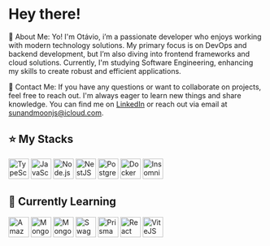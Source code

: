
# Hey there!

💜 About Me:
Yo! I'm Otávio,
i’m a passionate developer who enjoys working with modern technology solutions. My primary focus is on DevOps and backend development, but I’m also diving into frontend frameworks and cloud solutions. Currently, I'm studying Software Engineering, enhancing my skills to create robust and efficient applications.

💬 Contact Me: If you have any questions or want to collaborate on projects, feel free to reach out. I'm always eager to learn new things and share knowledge.
You can find me on [LinkedIn](https://www.linkedin.com/in/otavioluquejs/) or reach out via email at sunandmoonjs@icloud.com.

## ⭐ My Stacks

<div>
  <img loading="lazy" src="https://cdn.jsdelivr.net/gh/devicons/devicon@latest/icons/typescript/typescript-original.svg" width="40" height="40" title="TypeScript"/>
  <img loading="lazy" src="https://cdn.jsdelivr.net/gh/devicons/devicon@latest/icons/javascript/javascript-original.svg" width="40" height="40" title="JavaScript"/>
  <img loading="lazy" src="https://cdn.jsdelivr.net/gh/devicons/devicon@latest/icons/nodejs/nodejs-original.svg" width="40" height="40" title="Node.js"/>
  <img loading="lazy" src="https://cdn.jsdelivr.net/gh/devicons/devicon@latest/icons/nestjs/nestjs-original.svg" width="40" height="40" title="NestJS"/>
  <img loading="lazy" src="https://cdn.jsdelivr.net/gh/devicons/devicon@latest/icons/postgresql/postgresql-original.svg" width="40" height="40" title="PostgreSQL"/>
  <img loading="lazy" src="https://cdn.jsdelivr.net/gh/devicons/devicon@latest/icons/docker/docker-original.svg" width="40" height="40" title="Docker"/>
  <img loading="lazy" src="https://cdn.jsdelivr.net/gh/devicons/devicon@latest/icons/insomnia/insomnia-original.svg" width="40" height="40" title="Insomnia"/> 
</div>


## 🌱 Currently Learning
<div>
  <img loading="lazy" src="https://cdn.jsdelivr.net/gh/devicons/devicon@latest/icons/amazonwebservices/amazonwebservices-plain-wordmark.svg" width="40" height="40" title="AmazonWebServices"/>
  <img loading="lazy" src="https://cdn.jsdelivr.net/gh/devicons/devicon@latest/icons/mongodb/mongodb-original.svg" width="40" height="40" title="MongoDB"/>
  <img loading="lazy" src="https://cdn.jsdelivr.net/gh/devicons/devicon@latest/icons/mongoose/mongoose-original.svg" width="40" height="40" title="Mongoose"/>
  <img loading="lazy" src="https://cdn.jsdelivr.net/gh/devicons/devicon@latest/icons/swagger/swagger-original.svg" width="40" height="40" title="Swagger"/>
  <img loading="lazy" src="https://cdn.jsdelivr.net/gh/devicons/devicon@latest/icons/prisma/prisma-original.svg" width="40" height="40" title="PrismaORM"/>
  <img loading="lazy" src="https://cdn.jsdelivr.net/gh/devicons/devicon@latest/icons/react/react-original.svg" width="40" height="40" title="React"/>
  <img loading="lazy" src="https://cdn.jsdelivr.net/gh/devicons/devicon@latest/icons/vitejs/vitejs-original.svg" width="40" height="40" title="ViteJS"/>
</div>

